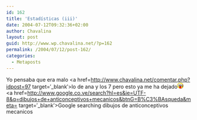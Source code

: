 ```yaml
---
id: 162
title: 'Estadísticas (iii)'
date: 2004-07-12T09:32:36+02:00
author: Chavalina
layout: post
guid: http://www.wp.chavalina.net/?p=162
permalink: /2004/07/12/post-162/
categories:
  - Metaposts
---
```

Yo pensaba que era malo <a href=http://www.chavalina.net/comentar.php?idpost=97 target=′_blank′>lo de ana y los 7</a> pero esto ya me ha dejado![emo](/imagenes/emoticonos/ojosaltones.gif)  
<a href=http://www.google.co.ve/search?hl=es&ie=UTF-8&q=dibujos+de+anticonceptivos+mecanicos&btnG=B%C3%BAsqueda&meta= target=′_blank′>Google searching dibujos de anticonceptivos mecanicos</a>